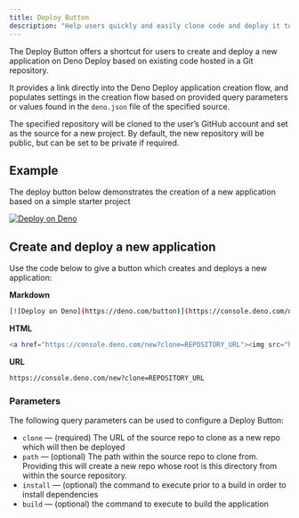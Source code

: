 ```yaml
---
title: Deploy Button
description: "Help users quickly and easily clone code and deploy it to Deno Deploy with the click of a button"
---
```


The Deploy Button offers a shortcut for users to create and deploy a new
application on Deno Deploy based on existing code hosted in a Git repository.

It provides a link directly into the Deno Deploy application creation flow, and
populates settings in the creation flow based on provided query parameters or
values found in the `deno.json` file of the specified source.

The specified repository will be cloned to the user’s GitHub account and set as
the source for a new project. By default, the new repository will be public, but
can be set to be private if required.

## Example

The deploy button below demonstrates the creation of a new application based on
a simple starter project

[![Deploy on Deno](https://deno.com/button)](https://console.deno.com/new?clone=https://github.com/denoland/examples&path=hello-world)

## Create and deploy a new application

Use the code below to give a button which creates and deploys a new application:

**Markdown**

```bash
[![Deploy on Deno](https://deno.com/button)](https://console.deno.com/new?clone=REPOSITORY_URL)
```

**HTML**

```bash
<a href="https://console.deno.com/new?clone=REPOSITORY_URL"><img src="https://deno.com/button" alt="Deploy on Deno"/></a>
```

**URL**

```bash
https://console.deno.com/new?clone=REPOSITORY_URL
```

### Parameters

The following query parameters can be used to configure a Deploy Button:

- `clone` — (required) The URL of the source repo to clone as a new repo which
  will then be deployed
- `path` — (optional) The path within the source repo to clone from. Providing
  this will create a new repo whose root is this directory from within the
  source repository.
- `install` — (optional) the command to execute prior to a build in order to
  install dependencies
- `build` — (optional) the command to execute to build the application
